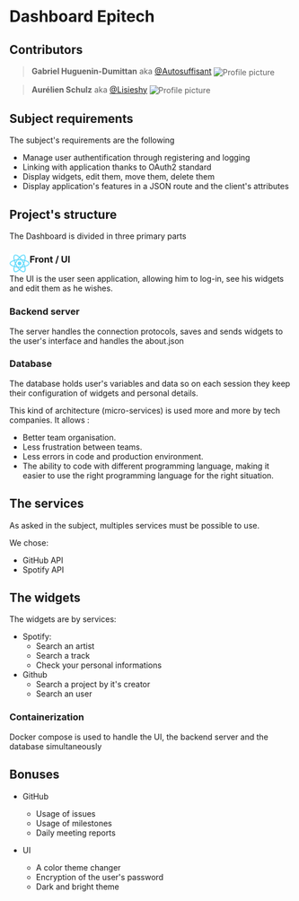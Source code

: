 # **Dashboard Epitech**

## Contributors

> **Gabriel Huguenin-Dumittan** aka [@Autosuffisant](https://github.com/Autosuffisant) <img alt="Profile picture" width="24px" align="center" src="https://avatars.githubusercontent.com/u/63168542?v=4" />

> **Aurélien Schulz** aka [@Lisieshy](https://github.com/Lisieshy) <img alt="Profile picture" width="24px" align="center" src="https://avatars.githubusercontent.com/Lisieshy" />

## Subject requirements

The subject's requirements are the following

- Manage user authentification through registering and logging
- Linking with application thanks to OAuth2 standard
- Display widgets, edit them, move them, delete them
- Display application's features in a JSON route and the client's attributes

## Project's structure

The Dashboard is divided in three primary parts

### Front / UI <img align="left" alt="C" width="36px" src="https://github.com/Autosuffisant/Autosuffisant/blob/master/assets/react-native-logo.png?raw=true" />

The UI is the user seen application, allowing him to log-in, see his widgets and edit them as he wishes.

### Backend server

The server handles the connection protocols, saves and sends widgets to the user's interface and handles the about.json

### Database

The database holds user's variables and data so on each session they keep their configuration of widgets and personal details.

This kind of architecture (micro-services) is used more and more by tech companies. It allows :
- Better team organisation.
- Less frustration between teams.
- Less errors in code and production environment.
- The ability to code with different programming language, making it easier to use the right programming language for the right situation.

## The services

As asked in the subject, multiples services must be possible to use.

We chose:
- GitHub API
- Spotify API

## The widgets

The widgets are by services:

- Spotify:
  - Search an artist
  - Search a track
  - Check your personal informations
- Github
  - Search a project by it's creator
  - Search an user

### Containerization

Docker compose is used to handle the UI, the backend server and the database simultaneously

## Bonuses

- GitHub
    - Usage of issues
    - Usage of milestones 
    - Daily meeting reports

- UI
    - A color theme changer
    - Encryption of the user's password
    - Dark and bright theme
